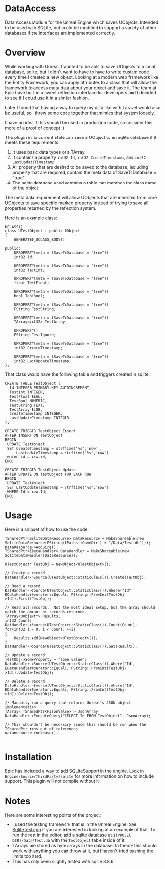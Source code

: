 DataAccess
==========

Data Access Module for the Unreal Engine which saves UObjects.  Intended to be used with SQLite, but could be modified to support a variety of other databases if the interfaces are implemented correctly. 

Overview
========

While working with Unreal, I wanted to be able to save UObjects to a local database, sqlite, but I didn't want to have to have to write custom code every time I created a new object.  Looking at a modern web framework like the Entity Framework, you can apply attributes to a class that will allow the framework to access meta data about your object and save it.  The team at Epic have built in a sweet reflection interface for developers and I decided to see if I could use it in a similar fashion.

Later I found that having a way to query my data like with Laravel would also be useful, so I threw some code together that mimics that system loosely.

I have no idea if this should be used in production code, so consider this more of a proof of concept :)

The plugin in its current state can save a UObject to an sqlite database if it meets these requirements:

 1.  It uses basic data types or a TArray.
 2.  It contains a property `int32 Id`, `int32 CreateTimestamp`, and `int32 LastUpdateTimestamp`
 3.  All property that are desired to be saved to the database, including property that are required, contain the meta data of SaveToDatabase = "true".  
 4.  The sqlite database used contains a table that matches the class name of the object

The meta data requirement will allow UObjects that are inherited from core UObjects to save specific marked property instead of trying to save all properties returned by the reflection system.
 
Here is an example class:
```
UCLASS()
class UTestObject : public UObject
{
    GENERATED_UCLASS_BODY()
    
public:
    UPROPERTY(meta = (SaveToDatabase = "true"))
    int32 Id;
    
    UPROPERTY(meta = (SaveToDatabase = "true"))
    int32 TestInt;
    
    UPROPERTY(meta = (SaveToDatabase = "true"))
    float TestFloat;
    
    UPROPERTY(meta = (SaveToDatabase = "true"))
    bool TestBool;
    
    UPROPERTY(meta = (SaveToDatabase = "true"))
    FString TestString;
    
    UPROPERTY(meta = (SaveToDatabase = "true"))
    TArray<int32> TestArray;
    
	UPROPERTY()
	FString TestIgnore;	
	
    UPROPERTY(meta = (SaveToDatabase = "true"))
    int32 CreateTimestamp;
    
    UPROPERTY(meta = (SaveToDatabase = "true"))
    int32 LastUpdateTimestamp;
};
```

That class would have the following table and triggers created in sqlite:
```
CREATE TABLE TestObject ( 
  Id INTEGER PRIMARY KEY AUTOINCREMENT, 
  TestInt INTEGER, 
  TestFloat REAL, 
  TestBool NUMERIC, 
  TestString TEXT, 
  TestArray BLOB,
  CreateTimestamp INTEGER, 
  LastUpdateTimestamp INTEGER
);

CREATE TRIGGER TestObject_Insert 
AFTER INSERT ON TestObject 
BEGIN 
 UPDATE TestObject 
 SET CreateTimestamp = strftime('%s','now'), 
     LastUpdateTimestamp = strftime('%s','now') 
 WHERE Id = new.Id; 
END;

CREATE TRIGGER TestObject_Update 
AFTER UPDATE ON TestObject FOR EACH ROW 
BEGIN 
 UPDATE TestObject 
 SET LastUpdateTimestamp = strftime('%s','now') 
 WHERE Id = new.Id; 
END;
```
Usage
=====

Here is a snippet of how to use the code:
```
TSharedPtr<SqliteDataResource> DataResource = MakeShareable(new SqliteDataResource(FString(FPaths::GameDir() + "/Data/Test.db")));
DataResource->Acquire();
TSharedPtr<IDataHandler> DataHandler = MakeShareable(new SqliteDataHandler(DataResource));

UTestObject* TestObj = NewObject<UTestObject>();

// Create a record
DataHandler->Source(UTestObject::StaticClass()).Create(TestObj);

// Read a record
DatHandler->Source(UTestObject::StaticClass()).Where("Id", EDataHandlerOperator::Equals, FString::FromInt(TestObj->Id)).First(TestObj);

// Read all records.  Not the most ideal setup, but the array should match the amount of records returned.  
TArray<UObject*> Results;
int32 Count;
DatHandler->Source(UTestObject::StaticClass()).Count(Count);
for(int32 i = 0; i < Count; ++i)
{
	Results.Add(NewObject<UTestObject>());
}
DatHandler->Source(UTestObject::StaticClass()).Get(Results);

// Update a record
TestObj->SomeProperty = "some value";
DataHandler->Source(UTestObject::StaticClass()).Where("Id", EDataHandlerOperator::Equals, FString::FromInt(TestObj->Id)).Update(TestObj);

// Delete a record
DataHandler->Source(UTestObject::StaticClass()).Where("Id", EDataHandlerOperator::Equals, FString::FromInt(TestObj->Id)).Delete(TestObj);

// Manually run a query that returns Unreal's JSON object implementation
TArray< TSharedPtr<FJsonValue> > JsonArray;
DataHandler->ExecuteQuery("SELECT Id FROM TestObject", JsonArray);

// This shouldn't be necessary since this should be run when the TSharedPtr runs out of references
DataResource->Release();


```


Installation
============

Epic has included a way to add SQLiteSupport in the engine. Look in `Engine/Source/ThirdParty/sqlite` for more information on how to include support.  This plugin will not compile without it!

Notes
=====

Here are some interesting points of the project:

- I used the testing framework that is in the Unreal Engine.  See [SqliteTest.cpp](https://github.com/afuzzyllama/DataAccess/blob/master/Source/DataAccess/Private/Tests/SqliteTest.cpp) if you are interested in looking at an example of that.  To run the rest in the editor, add a sqlite database at `$(PROJECT DIR)/Data/Test.db` with the `TestObject` table inside of it.
- TArrays are stored as byte arrays in the database.  In theory this should work with anything you can throw at it, but I haven't tried pushing the limits too hard.
- This has only been slightly tested with sqlite 3.8.6
